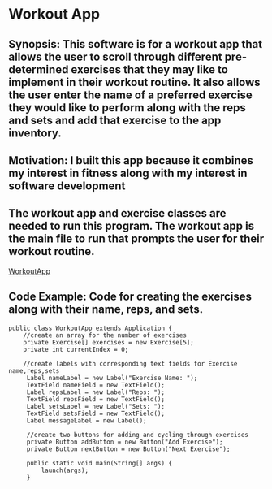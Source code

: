 # Workout App
## Synopsis: This software is for a workout app that allows the user to scroll through different pre-determined exercises that they may like to implement in their workout routine. It also allows the user enter the name of a preferred exercise they would like to perform along with the reps and sets and add that exercise to the app inventory.
## Motivation: I built this app because it combines my interest in fitness along with my interest in software development
## The workout app and exercise classes are needed to run this program. The workout app is the main file to run that prompts the user for their workout routine.
[WorkoutApp](ScreenShot1.png)
## Code Example: Code for creating the exercises along with their name, reps, and sets. 
```
public class WorkoutApp extends Application {
	//create an array for the number of exercises 
	private Exercise[] exercises = new Exercise[5];
	private int currentIndex = 0;
	
	//create labels with corresponding text fields for Exercise name,reps,sets
	 Label nameLabel = new Label("Exercise Name: ");
	 TextField nameField = new TextField();
	 Label repsLabel = new Label("Reps: ");
	 TextField repsField = new TextField();
	 Label setsLabel = new Label("Sets: ");
	 TextField setsField = new TextField();
	 Label messageLabel = new Label();
	 
	 //create two buttons for adding and cycling through exercises
	 private Button addButton = new Button("Add Exercise");
	 private Button nextButton = new Button("Next Exercise");
	 
	 public static void main(String[] args) {
		 launch(args);
	 }
   ```
   ##
